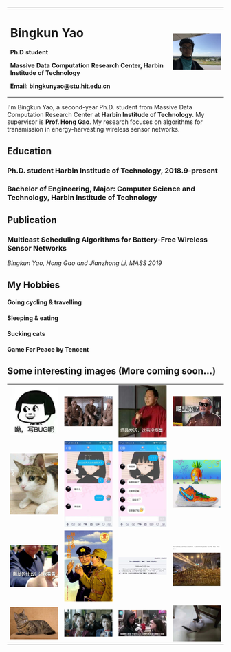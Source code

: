 <table border="0">
  <tr>
    <td width="75%">
      <h1>Bingkun Yao</h1>
      <p><b>Ph.D student</b></p>
      <p><b>Massive Data Computation Research Center, Harbin Institude of Technology</b></p>
      <p><b>Email: bingkunyao@stu.hit.edu.cn</b></p>
    </td>
    <td width="25%">
      <img src="/ybk.jpg" width="100%">      
    </td>
  </tr>
</table>

I'm Bingkun Yao, a second-year Ph.D. student from Massive Data Computation Research Center at **Harbin Institude of Technology**. My supervisor is **Prof. Hong Gao**. My research focuses on algorithms for transmission in energy-harvesting wireless sensor networks.

## Education
### Ph.D. student Harbin Institude of Technology, 2018.9-present
### Bachelor of Engineering, Major: Computer Science and Technology, Harbin Institude of Technology
## Publication
### Multicast Scheduling Algorithms for Battery-Free Wireless Sensor Networks
*Bingkun Yao, Hong Gao and Jianzhong Li, MASS 2019*
## My Hobbies
#### Going cycling & travelling
#### Sleeping & eating
#### Sucking cats
#### Game For Peace by Tencent
## Some interesting images (More coming soon...)

<table border="0">
  <tr>
    <td width="25%">
      <img src="/1.jpg" width="100%">
    </td>
    <td width="25%">
      <img src="/2.jpg" width="100%">      
    </td>
    <td width="25%">
      <img src="/3.jpg" width="100%">
    </td>
    <td width="25%">
      <img src="/4.jpg" width="100%">      
    </td>
  </tr>
  <tr>
    <td width="25%">
      <img src="/5.jpg" width="100%">
    </td>
    <td width="25%">
      <img src="/7.jpg" width="100%">      
    </td>
    <td width="25%">
      <img src="/6.jpg" width="100%">
    </td>
    <td width="25%">
      <img src="/8.jpg" width="100%">      
    </td>
  </tr>
  <tr>
    <td width="25%">
      <img src="/9.jpg" width="100%">
    </td>
    <td width="25%">
      <img src="/10.jpg" width="100%">      
    </td>
    <td width="25%">
      <img src="/11.jpg" width="100%">
    </td>
    <td width="25%">
      <img src="/12.jpg" width="100%">      
    </td>
  </tr>
  <tr>
    <td width="25%">
      <img src="/13.jpg" width="100%">
    </td>
    <td width="25%">
      <img src="/14.jpg" width="100%">      
    </td>
    <td width="25%">
      <img src="/15.jpg" width="100%">
    </td>
    <td width="25%">
      <img src="/16.jpg" width="100%">      
    </td>
  </tr>
</table>
